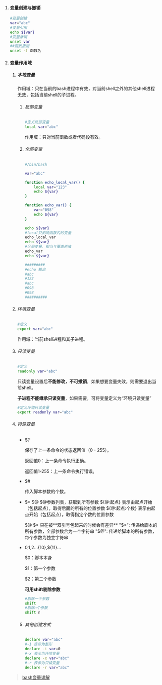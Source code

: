 1. #### 变量创建与撤销

   ```bash
   #变量创建
   var="abc"
   #变量引用
   echo ${var}
   #变量撤销
   unset var
   ##函数撤销
   unset -f 函数名
   ```

2. #### 变量作用域

   1. ##### 本地变量

      作用域：只在当前的bash进程中有效，对当前shell之外的其他shell进程无效，包括当前shell的子进程。

      1. ###### 局部变量

         ```bash
         #定义局部变量
         local var="abc"
         ```

         作用域：只对当前函数或者代码段有效。

      2. ###### 全局变量

         ```bash
         #/bin/bash
         
         var="abc"
         
         function echo_local_var() {
             local var="123"
             echo ${var}
         }
         
         function echo_var() {
             var="098"
             echo ${var}
         }
         
         echo ${var}
         #local只影响函数内的变量
         echo_local_var
         echo ${var}
         #全局变量，相当与覆盖原值
         echo_var
         echo ${var}
         
         #########
         #echo 输出
         #abc
         #123
         #abc
         #098
         #098
         ##########
         ```

   2. ###### 环境变量

      ```bash
      #定义
      export var="abc"
      ```

      作用域：当前shell进程和其子进程。

   3. ###### 只读变量

      ```bash
      #定义
      readonly var="abc"
      ```

      只读变量设置后**不能修改，不可撤销**，如果想要变量失效，则需要退出当前shell。

      **子进程不能继承只读变量**，如果需要，可将变量定义为“环境只读变量”

      ```bash
      #定义环境只读变量
      export readonly var="abc"
      ```

   4. ###### 特殊变量

      - $?

        保存了上一条命令的状态返回值（0 - 255）。

        返回值0：上一条命令执行正确。

        返回值1-255：上一条命令执行错误。

      - $#

        传入脚本参数的个数。

      - $* $@
        $@参数列表，获取到所有参数
        ${@:起点}  表示由起点开始（包括起点），取得后面的所有的位置参数
        ${@:起点:个数} 表示由起点开始（包括起点），取得指定个数的位置参数

        $@ $* 只在被**双引号包起来的时候会有差异**
        "$*": 传递给脚本的所有参数，全部参数合为一个字符串
        "$@": 传递给脚本的所有参数，每个参数为独立字符串

      - $0,$1,$2...${10},${11}…

        $0：脚本本身

        $1：第一个参数

        $2：第二个参数

        **可用shift剔除参数**

        ```bash
        #剔除一个参数
        shift
        #剔除n个参数
        shift n 
        ```

      5. ###### 其他创建方式

         ```bash
         declare var="abc"
         #-i 表示为整形
         declare -i var=0
         #-x 表示为环境变量
         declare -x var="abc"
         #-r 表示为只读变量
         declare -r var="abc"
         ```

   

   > [bash变量详解](http://www.zsythink.net/archives/279)

   ​     



